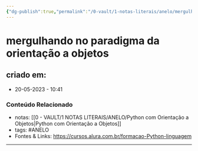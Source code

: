 ```yaml
---
{"dg-publish":true,"permalink":"/0-vault/1-notas-literais/anelo/mergulhando-no-paradigma-da-orientacao-a-objetos/","tags":["ANELO"],"dgHomeLink":true,"dgShowLocalGraph":true,"dgShowFileTree":true,"dgEnableSearch":true,"noteIcon":""}
---
```


# mergulhando no paradigma da orientação a objetos

## criado em: 
-  20-05-2023 - 10:41

### Conteúdo Relacionado
- notas: [[0 - VAULT/1 NOTAS LITERAIS/ANELO/Python com Orientação a Objetos\|Python com Orientação a Objetos]]
- tags: #ANELO 
- Fontes & Links: https://cursos.alura.com.br/formacao-Python-linguagem

---

